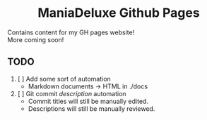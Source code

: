 <div align="center">
  <h1><strong>ManiaDeluxe Github Pages</strong></h1>
</div>

Contains content for my GH pages website! \
More coming soon!

## TODO
1. [ ] Add some sort of automation
    - Markdown documents -> HTML in ./docs
2. [ ] Git commit *description* automation
    - Commit titles will still be manually edited.
    - Descriptions will still be manually reviewed.
